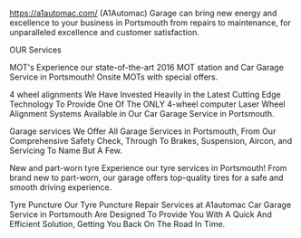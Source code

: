 https://a1automac.com/ (A1Automac) Garage can bring new energy and excellence to your business in Portsmouth from repairs to maintenance, for unparalleled excellence and customer satisfaction.


OUR Services

MOT's
Experience our state-of-the-art 2016 MOT station and Car Garage Service in Portsmouth! Onsite MOTs with special offers. 

4 wheel alignments
We Have Invested Heavily in the Latest Cutting Edge Technology To Provide One Of The ONLY 4-wheel computer Laser Wheel Alignment Systems Available in Our Car Garage Service in Portsmouth.

Garage services
We Offer All Garage Services in Portsmouth, From Our Comprehensive Safety Check, Through To Brakes, Suspension, Aircon, and Servicing To Name But A Few.

New and part-worn tyre
Experience our tyre services in Portsmouth! From brand new to part-worn, our garage offers top-quality tires for a safe and smooth driving experience.

Tyre Puncture
Our Tyre Puncture Repair Services at A1automac Car Garage Service in Portsmouth Are Designed To Provide You With A Quick And Efficient Solution, Getting You Back On The Road In Time.
